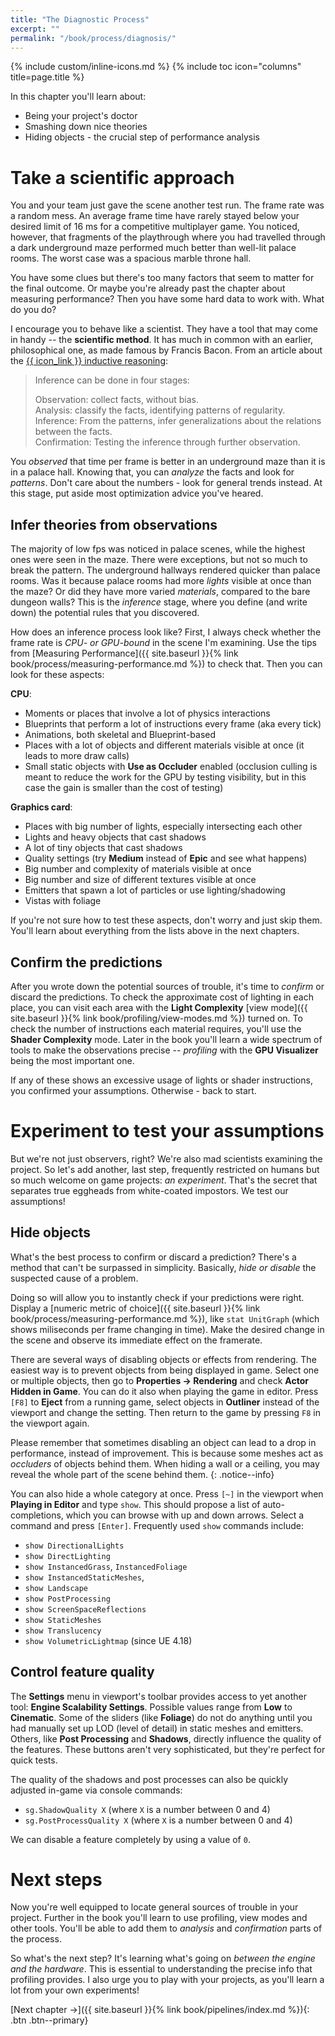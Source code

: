 ```yaml
---
title: "The Diagnostic Process"
excerpt: ""
permalink: "/book/process/diagnosis/"
---
```


{% include custom/inline-icons.md %}
{% include toc icon="columns" title=page.title %}

In this chapter you'll learn about:

* Being your project's doctor
* Smashing down nice theories
* Hiding objects - the crucial step of performance analysis

# Take a scientific approach

You and your team just gave the scene another test run. The frame rate was a random mess. An average frame time have rarely stayed below your desired limit of 16 ms for a competitive multiplayer game. You noticed, however, that fragments of the playthrough where you had travelled through a dark underground maze performed much better than well-lit palace rooms. The worst case was a spacious marble throne hall.

You have some clues but there's too many factors that seem to matter for the final outcome. Or maybe you're already past the chapter about measuring performance? Then you have some hard data to work with. What do you do?

I encourage you to behave like a scientist. They have a tool that may come in handy -- the __scientific method__. It has much in common with an earlier, philosophical one, as made famous by Francis Bacon. From an article about the [{{ icon_link }} inductive reasoning](http://changingminds.org/disciplines/argument/types_reasoning/induction.htm):

> Inference can be done in four stages:
> 
> Observation: collect facts, without bias.  
> Analysis: classify the facts, identifying patterns of regularity.  
> Inference: From the patterns, infer generalizations about the relations between the facts.  
> Confirmation: Testing the inference through further observation.

You _observed_ that time per frame is better in an underground maze than it is in a palace hall. Knowing that, you can _analyze_ the facts and look for _patterns_. Don't care about the numbers - look for general trends instead. At this stage, put aside most optimization advice you've heared.

## Infer theories from observations

The majority of low fps was noticed in palace scenes, while the highest ones were seen in the maze. There were exceptions, but not so much to break the pattern. The underground hallways rendered quicker than palace rooms. Was it because palace rooms had more _lights_ visible at once than the maze? Or did they have more varied _materials_, compared to the bare dungeon walls? This is the _inference_ stage, where you define (and write down) the potential rules that you discovered.

How does an inference process look like? First, I always check whether the frame rate is _CPU- or GPU-bound_ in the scene I'm examining. Use the tips from [Measuring Performance]({{ site.baseurl }}{% link book/process/measuring-performance.md %}) to check that. Then you can look for these aspects:

__CPU__:

* Moments or places that involve a lot of physics interactions
* Blueprints that perform a lot of instructions every frame (aka every tick)
* Animations, both skeletal and Blueprint-based
* Places with a lot of objects and different materials visible at once (it leads to more draw calls)
* Small static objects with __Use as Occluder__ enabled (occlusion culling is meant to reduce the work for the GPU by testing visibility, but in this case the gain is smaller than the cost of testing)

__Graphics card__:

* Places with big number of lights, especially intersecting each other
* Lights and heavy objects that cast shadows
* A lot of tiny objects that cast shadows
* Quality settings (try __Medium__ instead of __Epic__ and see what happens)
* Big number and complexity of materials visible at once
* Big number and size of different textures visible at once
* Emitters that spawn a lot of particles or use lighting/shadowing
* Vistas with foliage

If you're not sure how to test these aspects, don't worry and just skip them. You'll learn about everything from the lists above in the next chapters.

## Confirm the predictions

After you wrote down the potential sources of trouble, it's time to _confirm_ or discard the predictions. To check the approximate cost of lighting in each place, you can visit each area with the __Light Complexity__  [view mode]({{ site.baseurl }}{% link book/profiling/view-modes.md %}) turned on. To check the number of instructions each material requires, you'll use the __Shader Complexity__ mode. Later in the book you'll learn a wide spectrum of tools to make the observations precise -- _profiling_ with the __GPU Visualizer__ being the most important one.

If any of these shows an excessive usage of lights or shader instructions, you confirmed your assumptions. Otherwise - back to start.


# Experiment to test your assumptions

But we're not just observers, right? We're also mad scientists examining the project. So let's add another, last step, frequently restricted on humans but so much welcome on game projects: _an experiment_. That's the secret that separates true eggheads from white-coated impostors. We test our assumptions!

## Hide objects

What's the best process to confirm or discard a prediction? There's a method that can't be surpassed in simplicity. Basically, _hide or disable_ the suspected cause of a problem.

Doing so will allow you to instantly check if your predictions were right. Display a [numeric metric of choice]({{ site.baseurl }}{% link book/process/measuring-performance.md %}), like `stat UnitGraph` (which shows miliseconds per frame changing in time). Make the desired change in the scene and observe its immediate effect on the framerate.

There are several ways of disabling objects or effects from rendering. The easiest way is to prevent objects from being displayed in game. Select one or multiple objects, then go to __Properties → Rendering__ and check __Actor Hidden in Game__. You can do it also when playing the game in editor. Press `[F8]` to __Eject__ from a running game, select objects in __Outliner__ instead of the viewport and change the setting. Then return to the game by pressing `F8` in the viewport again.

Please remember that sometimes disabling an object can lead to a drop in performance, instead of improvement. This is because some meshes act as _occluders_ of objects behind them. When hiding a wall or a ceiling, you may reveal the whole part of the scene behind them.
{: .notice--info}

You can also hide a whole category at once. Press `[~]` in the viewport when __Playing in Editor__ and type `show`. This should propose a list of auto-completions, which you can browse with up and down arrows. Select a command and press `[Enter]`. Frequently used `show` commands include:
* `show DirectionalLights`
* `show DirectLighting`
* `show InstancedGrass`, `InstancedFoliage`
* `show InstancedStaticMeshes`,
* `show Landscape`
* `show PostProcessing`
* `show ScreenSpaceReflections`
* `show StaticMeshes`
* `show Translucency`
* `show VolumetricLightmap` (since UE 4.18)

## Control feature quality

The __Settings__ menu in viewport's toolbar provides access to yet another tool: __Engine Scalability Settings__. Possible values range from __Low__ to __Cinematic__. Some of the  sliders (like __Foliage__) do not do anything until you had manually set up LOD (level of detail) in static meshes and emitters. Others, like __Post Processing__ and __Shadows__, directly influence the quality of the features. These buttons aren't very sophisticated, but they're perfect for quick tests.

The quality of the shadows and post processes can also be quickly adjusted in-game via console commands:

* `sg.ShadowQuality X` (where `X` is a number between 0 and 4)
* `sg.PostProcessQuality X` (where `X` is a number between 0 and 4)

We can disable a feature completely by using a value of `0`.

# Next steps

Now you're well equipped to locate general sources of trouble in your project. Further in the book you'll learn to use profiling, view modes and other tools. You'll be able to add them to _analysis_ and _confirmation_ parts of the process.

So what's the next step? It's learning what's going on _between the engine and the hardware_. This is essential to understanding the precise info that profiling provides. I also urge you to play with your projects, as you'll learn a lot from your own experiments!

[Next chapter →]({{ site.baseurl }}{% link book/pipelines/index.md %}){: .btn .btn--primary}